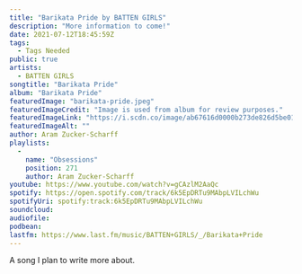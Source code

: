 ```yaml
---
title: "Barikata Pride by BATTEN GIRLS"
description: "More information to come!"
date: 2021-07-12T18:45:59Z
tags:
  - Tags Needed
public: true
artists:
  - BATTEN GIRLS
songtitle: "Barikata Pride"
album: "Barikata Pride"
featuredImage: "barikata-pride.jpeg"
featuredImageCredit: "Image is used from album for review purposes."
featuredImageLink: "https://i.scdn.co/image/ab67616d0000b273de826d5be014063e933537d1"
featuredImageAlt: ""
author: Aram Zucker-Scharff
playlists:
  -
    name: "Obsessions"
    position: 271
    author: Aram Zucker-Scharff
youtube: https://www.youtube.com/watch?v=gCAzlM2AaQc
spotify: https://open.spotify.com/track/6k5EpDRTu9MAbpLVILchWu
spotifyUri: spotify:track:6k5EpDRTu9MAbpLVILchWu
soundcloud:
audiofile:
podbean:
lastfm: https://www.last.fm/music/BATTEN+GIRLS/_/Barikata+Pride
---
```


A song I plan to write more about.
		